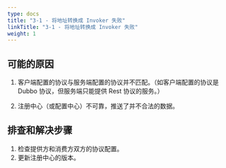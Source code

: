 ```yaml
---
type: docs
title: "3-1 - 将地址转换成 Invoker 失败"
linkTitle: "3-1 - 将地址转换成 Invoker 失败"
weight: 1
---
```


## 可能的原因

1. 客户端配置的协议与服务端配置的协议并不匹配。（如客户端配置的协议是 Dubbo 协议，但服务端只能提供 Rest 协议的服务。）


2. 注册中心（或配置中心）不可靠，推送了并不合法的数据。



## 排查和解决步骤

1. 检查提供方和消费方双方的协议配置。
2. 更新注册中心的版本。

<p style="margin-top: 3rem;"> </p>